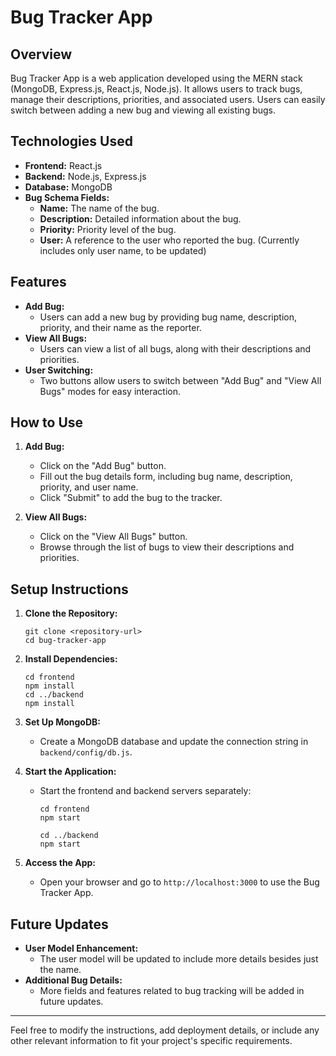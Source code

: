 # Bug Tracker App

## Overview

Bug Tracker App is a web application developed using the MERN stack (MongoDB, Express.js, React.js, Node.js). It allows users to track bugs, manage their descriptions, priorities, and associated users. Users can easily switch between adding a new bug and viewing all existing bugs.

## Technologies Used

- **Frontend:** React.js
- **Backend:** Node.js, Express.js
- **Database:** MongoDB
- **Bug Schema Fields:**
  - **Name:** The name of the bug.
  - **Description:** Detailed information about the bug.
  - **Priority:** Priority level of the bug.
  - **User:** A reference to the user who reported the bug. (Currently includes only user name, to be updated)

## Features

- **Add Bug:**
  - Users can add a new bug by providing bug name, description, priority, and their name as the reporter.
- **View All Bugs:**
  - Users can view a list of all bugs, along with their descriptions and priorities.
- **User Switching:**
  - Two buttons allow users to switch between "Add Bug" and "View All Bugs" modes for easy interaction.

## How to Use

1. **Add Bug:**
   - Click on the "Add Bug" button.
   - Fill out the bug details form, including bug name, description, priority, and user name.
   - Click "Submit" to add the bug to the tracker.

2. **View All Bugs:**
   - Click on the "View All Bugs" button.
   - Browse through the list of bugs to view their descriptions and priorities.

## Setup Instructions

1. **Clone the Repository:**
   ```
   git clone <repository-url>
   cd bug-tracker-app
   ```

2. **Install Dependencies:**
   ```
   cd frontend
   npm install
   cd ../backend
   npm install
   ```

3. **Set Up MongoDB:**
   - Create a MongoDB database and update the connection string in `backend/config/db.js`.

4. **Start the Application:**
   - Start the frontend and backend servers separately:
     ```
     cd frontend
     npm start

     cd ../backend
     npm start
     ```

5. **Access the App:**
   - Open your browser and go to `http://localhost:3000` to use the Bug Tracker App.

## Future Updates

- **User Model Enhancement:**
  - The user model will be updated to include more details besides just the name.
- **Additional Bug Details:**
  - More fields and features related to bug tracking will be added in future updates.

---

Feel free to modify the instructions, add deployment details, or include any other relevant information to fit your project's specific requirements.